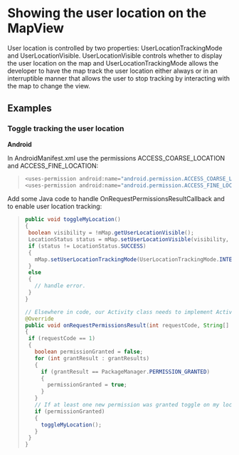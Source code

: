 
# Showing the user location on the MapView

User location is controlled by two properties: UserLocationTrackingMode and UserLocationVisible. UserLocationVisible controls whether to display the user location on the map and UserLocationTrackingMode allows the developer to have the map track the user location either always or in an interruptible manner that allows the user to stop tracking by interacting with the map to change the view.


## Examples

### Toggle tracking the user location

**Android**

In AndroidManifest.xml use the permissions ACCESS_COARSE_LOCATION and ACCESS_FINE_LOCATION:

>```java
><uses-permission android:name="android.permission.ACCESS_COARSE_LOCATION" />  
><uses-permission android:name="android.permission.ACCESS_FINE_LOCATION" />
>```

Add some Java code to handle OnRequestPermissionsResultCallback and to enable user location tracking:

>```java
>public void toggleMyLocation()
>{
>  boolean visibility = !mMap.getUserLocationVisible();
>  LocationStatus status = mMap.setUserLocationVisible(visibility, 1);
>  if (status != LocationStatus.SUCCESS)
>  {
>    mMap.setUserLocationTrackingMode(UserLocationTrackingMode.INTERRUPTIBLE_CENTERED_ON_USER);
>  }
>  else
>  {
>    // handle error.
>  }
>}
>
>// Elsewhere in code, our Activity class needs to implement ActivityCompat.OnRequestPermissionsResultCallback. 
>@Override
>public void onRequestPermissionsResult(int requestCode, String[] permissions, int[] grantResults)
>{
>  if (requestCode == 1)
>  {
>    boolean permissionGranted = false;
>    for (int grantResult : grantResults)
>    {
>      if (grantResult == PackageManager.PERMISSION_GRANTED)
>      {
>        permissionGranted = true;
>      }
>    }
>    // If at least one new permission was granted toggle on my location.
>    if (permissionGranted)
>    {
>      toggleMyLocation();
>    }
>  }
>}
>```
